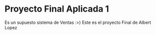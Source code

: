# Proyecto Final Aplicada 1
Es un supuesto sistema de Ventas :>)
Este es el proyecto Final de Albert Lopez
